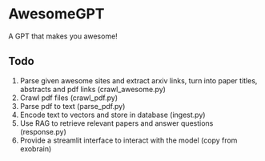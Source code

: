 # AwesomeGPT
A GPT that makes you awesome!

## Todo

1. Parse given awesome sites and extract arxiv links, turn into paper titles, abstracts and pdf links (crawl_awesome.py)
2. Crawl pdf files (crawl_pdf.py)
3. Parse pdf to text (parse_pdf.py)
4. Encode text to vectors and store in database (ingest.py)
5. Use RAG to retrieve relevant papers and answer questions (response.py)
6. Provide a streamlit interface to interact with the model (copy from exobrain)